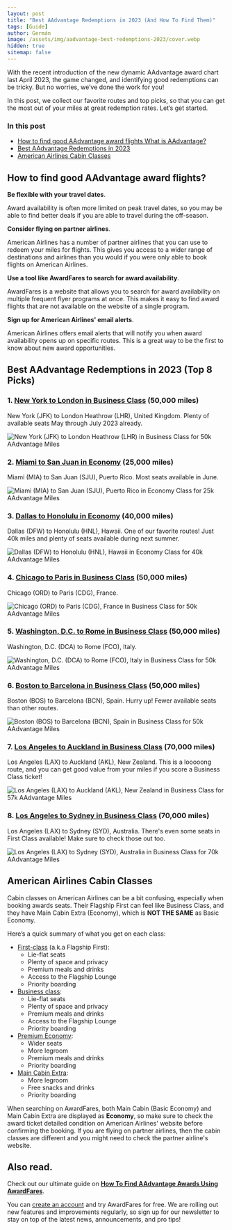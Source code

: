 ```yaml
---
layout: post
title: "Best AAdvantage Redemptions in 2023 (And How To Find Them)"
tags: [Guide]
author: Germán
image: /assets/img/aadvantage-best-redemptions-2023/cover.webp
hidden: true
sitemap: false
---
```


With the recent introduction of the new dynamic AAdvantage award chart last April 2023, the game changed, and identifying good redemptions can be tricky. But no worries, we’ve done the work for you!

In this post, we collect our favorite routes and top picks, so that you can get the most out of your miles at great redemption rates. Let’s get started.

### In this post

- [How to find good AAdvantage award flights What is AAdvantage?](#how-to-find-good-aadvantage-award-flights)
- [Best AAdvantage Redemptions in 2023](#best-aadvantage-redemptions-in-2023-top-9-picks)
- [American Airlines Cabin Classes](#american-airlines-cabin-classes)


## How to find good AAdvantage award flights?

**Be flexible with your travel dates**. 

Award availability is often more limited on peak travel dates, so you may be able to find better deals if you are able to travel during the off-season.

**Consider flying on partner airlines**. 

American Airlines has a number of partner airlines that you can use to redeem your miles for flights. This gives you access to a wider range of destinations and airlines than you would if you were only able to book flights on American Airlines.

**Use a tool like AwardFares to search for award availability**.

AwardFares is a website that allows you to search for award availability on multiple frequent flyer programs at once. This makes it easy to find award flights that are not available on the website of a single program.

**Sign up for American Airlines' email alerts**.

American Airlines offers email alerts that will notify you when award availability opens up on specific routes. This is a great way to be the first to know about new award opportunities.


## Best AAdvantage Redemptions in 2023 (Top 8 Picks)


### 1. [New York to London in Business Class](https://awardfares.com/search?JFK.LHR.;c:business;o:price;so:asc;z:aadvantage) (50,000 miles)

New York (JFK) to London Heathrow (LHR), United Kingdom. Plenty of available seats May through July 2023 already.

<img src="/assets/img/aadvantage-best-redemptions-2023/jfk-lhr.webp" alt="New York (JFK) to London Heathrow (LHR) in Business Class for 50k AAdvantage Miles" />


### 2. [Miami to San Juan in Economy](https://awardfares.com/search?MIA.SJU.;c:economy;o:price;so:asc;z:aadvantage) (25,000 miles)

Miami (MIA) to San Juan (SJU), Puerto Rico. Most seats available in June.

<img src="/assets/img/aadvantage-best-redemptions-2023/mia-sju.webp" alt="Miami (MIA) to San Juan (SJU), Puerto Rico in Economy Class for 25k AAdvantage Miles" />

### 3. [Dallas to Honolulu in Economy](https://awardfares.com/search?DFW.HNL.;c:economy;o:price;so:asc;z:aadvantage) (40,000 miles)

Dallas (DFW) to Honolulu (HNL), Hawaii. One of our favorite routes! Just 40k miles and plenty of seats available during next summer.

<img src="/assets/img/aadvantage-best-redemptions-2023/dfw-hnl.webp" alt="Dallas (DFW) to Honolulu (HNL), Hawaii in Economy Class for 40k AAdvantage Miles" />

### 4. [Chicago to Paris in Business Class](https://awardfares.com/search?ORD.CDG.;c:business;o:price;so:asc;z:aadvantage) (50,000 miles)

Chicago (ORD) to Paris (CDG), France.

<img src="/assets/img/aadvantage-best-redemptions-2023/ord-cdg.webp" alt="Chicago (ORD) to Paris (CDG), France in Business Class for 50k AAdvantage Miles" />


### 5. [Washington, D.C. to Rome in Business Class](https://awardfares.com/search?DCA.FCO.;c:business;o:price;so:asc;z:aadvantage) (50,000 miles)

Washington, D.C. (DCA) to Rome (FCO), Italy.

<img src="/assets/img/aadvantage-best-redemptions-2023/dca-fco.webp" alt="Washington, D.C. (DCA) to Rome (FCO), Italy in Business Class for 50k AAdvantage Miles" />


### 6. [Boston to Barcelona in Business Class](https://awardfares.com/search?BOS.BCN.;c:business;o:price;so:asc;z:aadvantage) (50,000 miles)

Boston (BOS) to Barcelona (BCN), Spain. Hurry up! Fewer available seats than other routes.

<img src="/assets/img/aadvantage-best-redemptions-2023/bos-bcn.webp" alt="Boston (BOS) to Barcelona (BCN), Spain in Business Class for 50k AAdvantage Miles" />

### 7. [Los Angeles to Auckland in Business Class](https://awardfares.com/search?LAX.AKL.;c:business;o:price;so:asc;z:aadvantage) (70,000 miles)

Los Angeles (LAX) to Auckland (AKL), New Zealand. This is a looooong route, and you can get good value from your miles if you score a Business Class ticket! 

<img src="/assets/img/aadvantage-best-redemptions-2023/lax-akl.webp" alt="Los Angeles (LAX) to Auckland (AKL), New Zealand in Business Class for 57k AAdvantage Miles" />


### 8. [Los Angeles to Sydney in Business Class](https://awardfares.com/search?LAX.SYD.;c:business;o:price;so:asc;z:aadvantage) (70,000 miles)

Los Angeles (LAX) to Sydney (SYD), Australia. There's even some seats in First Class available! Make sure to check those out too.

<img src="/assets/img/aadvantage-best-redemptions-2023/lax-syd.webp" alt="Los Angeles (LAX) to Sydney (SYD), Australia in Business Class for 70k AAdvantage Miles" />



## American Airlines Cabin Classes

Cabin classes on American Airlines can be a bit confusing, especially when booking awards seats. Their Flagship First can feel like Business Class, and they have Main Cabin Extra (Economy), which is **NOT THE SAME** as Basic Economy.

Here’s a quick summary of what you get on each class:

* [First-class](https://awardfares.com/search?..;c:first;o:price;so:asc;z:aadvantage) (a.k.a Flagship First):
    * Lie-flat seats
    * Plenty of space and privacy
    * Premium meals and drinks
    * Access to the Flagship Lounge
    * Priority boarding
* [Business class](https://awardfares.com/search?..;c:business;o:price;so:asc;z:aadvantage):
    * Lie-flat seats
    * Plenty of space and privacy
    * Premium meals and drinks
    * Access to the Flagship Lounge
    * Priority boarding
* [Premium Economy](https://awardfares.com/search?..;c:premeco;o:price;so:asc;z:aadvantage):
    * Wider seats
    * More legroom
    * Premium meals and drinks
    * Priority boarding
* [Main Cabin Extra](https://awardfares.com/search?..;c:economy;o:price;so:asc;z:aadvantage):
    * More legroom
    * Free snacks and drinks
    * Priority boarding

When searching on AwardFares, both Main Cabin (Basic Economy) and Main Cabin Extra are displayed as **Economy**, so make sure to check the award ticket detailed condition on American Airlines' website before confirming the booking. If you are flying on partner airlines, then the cabin classes are different and you might need to check the partner airline's website.

## Also read.

Check out our ultimate guide on [**How To Find AAdvantage Awards Using AwardFares**](https://blog.awardfares.com/aadvantage-guide/).

You can [create an account](https://awardfares.com/signup) and try AwardFares for free. We are rolling out new features and improvements regularly, so sign up for our newsletter to stay on top of the latest news, announcements, and pro tips!